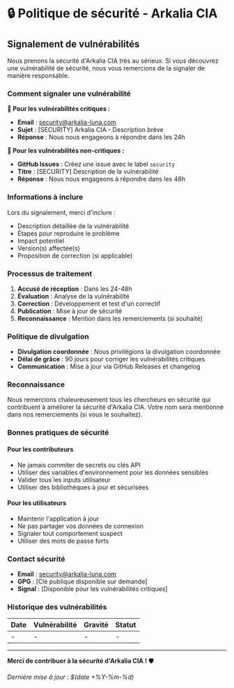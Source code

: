 # 🔒 Politique de sécurité - Arkalia CIA

## Signalement de vulnérabilités

Nous prenons la sécurité d'Arkalia CIA très au sérieux. Si vous découvrez une vulnérabilité de sécurité, nous vous remercions de la signaler de manière responsable.

### Comment signaler une vulnérabilité

**🚨 Pour les vulnérabilités critiques :**
- **Email** : security@arkalia-luna.com
- **Sujet** : [SECURITY] Arkalia CIA - Description brève
- **Réponse** : Nous nous engageons à répondre dans les 24h

**📝 Pour les vulnérabilités non-critiques :**
- **GitHub Issues** : Créez une issue avec le label `security`
- **Titre** : [SECURITY] Description de la vulnérabilité
- **Réponse** : Nous nous engageons à répondre dans les 48h

### Informations à inclure

Lors du signalement, merci d'inclure :
- Description détaillée de la vulnérabilité
- Étapes pour reproduire le problème
- Impact potentiel
- Version(s) affectée(s)
- Proposition de correction (si applicable)

### Processus de traitement

1. **Accusé de réception** : Dans les 24-48h
2. **Évaluation** : Analyse de la vulnérabilité
3. **Correction** : Développement et test d'un correctif
4. **Publication** : Mise à jour de sécurité
5. **Reconnaissance** : Mention dans les remerciements (si souhaité)

### Politique de divulgation

- **Divulgation coordonnée** : Nous privilégions la divulgation coordonnée
- **Délai de grâce** : 90 jours pour corriger les vulnérabilités critiques
- **Communication** : Mise à jour via GitHub Releases et changelog

### Reconnaissance

Nous remercions chaleureusement tous les chercheurs en sécurité qui contribuent à améliorer la sécurité d'Arkalia CIA. Votre nom sera mentionné dans nos remerciements (si vous le souhaitez).

### Bonnes pratiques de sécurité

#### Pour les contributeurs
- Ne jamais commiter de secrets ou clés API
- Utiliser des variables d'environnement pour les données sensibles
- Valider tous les inputs utilisateur
- Utiliser des bibliothèques à jour et sécurisées

#### Pour les utilisateurs
- Maintenir l'application à jour
- Ne pas partager vos données de connexion
- Signaler tout comportement suspect
- Utiliser des mots de passe forts

### Contact sécurité

- **Email** : security@arkalia-luna.com
- **GPG** : [Clé publique disponible sur demande]
- **Signal** : [Disponible pour les vulnérabilités critiques]

### Historique des vulnérabilités

| Date | Vulnérabilité | Gravité | Statut |
|------|---------------|---------|--------|
| - | - | - | - |

---

**Merci de contribuer à la sécurité d'Arkalia CIA !** 🛡️

*Dernière mise à jour : $(date +%Y-%m-%d)*
